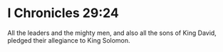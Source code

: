 # I Chronicles 29:24

All the leaders and the mighty men, and also all the sons of King David, pledged their allegiance to King Solomon.

